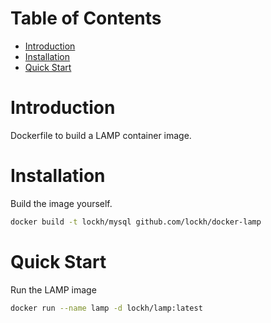 # Table of Contents

- [Introduction](#introduction)
- [Installation](#installation)
- [Quick Start](#quick-start)

# Introduction

Dockerfile to build a LAMP container image.


# Installation

Build the image yourself.

```bash
docker build -t lockh/mysql github.com/lockh/docker-lamp
```

# Quick Start

Run the LAMP image

```bash
docker run --name lamp -d lockh/lamp:latest
```
